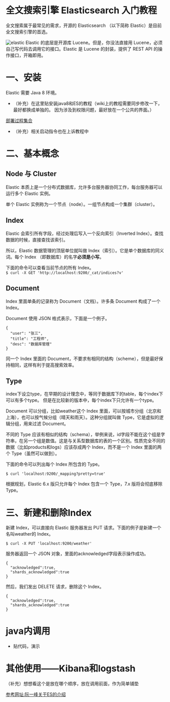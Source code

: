 # 全文搜索引擎 Elasticsearch 入门教程
 
全文搜索属于最常见的需求，开源的 Elasticsearch （以下简称 Elastic）是目前全文搜索引擎的首选。

![elastic](http://www.ruanyifeng.com/blogimg/asset/2017/bg2017081701.jpg)
Elastic 的底层是开源库 Lucene。但是，你没法直接用 Lucene，必须自己写代码去调用它的接口。Elastic 是 Lucene 的封装，提供了 REST API 的操作接口，开箱即用。


# 一、安装
Elastic 需要 Java 8 环境。
- （补充）在这里贴安装java8和ES的教程（wiki上的教程需要同步修改一下，最好都换成单独的。
因为涉及到权限问题，最好放在一个公共的界面。）

[部署过程集合](https://hxgit.hxgis.com/monitor/cdMonitor/wikis/%E9%83%A8%E7%BD%B2%E6%89%8B%E5%86%8C#%E8%BD%AF%E4%BB%B6%E5%87%86%E5%A4%87)

- （补充）相关启动指令也在上诉教程中

# 二、基本概念
## Node 与 Cluster
Elastic 本质上是一个分布式数据库，允许多台服务器协同工作，每台服务器可以运行多个 Elastic 实例。

单个 Elastic 实例称为一个节点（node）。一组节点构成一个集群（cluster）。

## Index
Elastic 会索引所有字段，经过处理后写入一个反向索引（Inverted Index）。查找数据的时候，直接查找该索引。

所以，Elastic 数据管理的顶层单位就叫做 Index（索引）。它是单个数据库的同义词。每个 Index （即数据库）的名字**必须是小写**。

下面的命令可以查看当前节点的所有 Index。  
```$ curl -X GET 'http://localhost:9200/_cat/indices?v'```


## Document
Index 里面单条的记录称为 Document（文档）。许多条 Document 构成了一个 Index。

Document 使用 JSON 格式表示，下面是一个例子。
```$xslt
{
  "user": "张三",
  "title": "工程师",
  "desc": "数据库管理"
}
```
同一个 Index 里面的 Document，不要求有相同的结构（scheme），但是最好保持相同，这样有利于提高搜索效率。

## Type
index下设立type，在早期的设计理念中，等同于数据库下的table，每个index下可以有多个type。
但是在比较新的版本中，每个index下只允许有一个type。

Document 可以分组，比如weather这个 Index 里面，可以按城市分组（北京和上海），也可以按气候分组（晴天和雨天）。这种分组就叫做 Type，它是虚拟的逻辑分组，用来过滤 Document。

不同的 Type 应该有相似的结构（schema），举例来说，id字段不能在这个组是字符串，在另一个组是数值。这是与关系型数据库的表的一个区别。性质完全不同的数据（比如products和logs）应该存成两个 Index，而不是一个 Index 里面的两个 Type（虽然可以做到）。

下面的命令可以列出每个 Index 所包含的 Type。
```
$ curl 'localhost:9200/_mapping?pretty=true'
```

根据规划，Elastic 6.x 版只允许每个 Index 包含一个 Type，7.x 版将会彻底移除 Type。

# 三、新建和删除Index
新建 Index，可以直接向 Elastic 服务器发出 PUT 请求。下面的例子是新建一个名叫weather的 Index。
```
$ curl -X PUT 'localhost:9200/weather'
```
服务器返回一个 JSON 对象，里面的acknowledged字段表示操作成功。
```$xslt
{
  "acknowledged":true,
  "shards_acknowledged":true
}
```

然后，我们发出 DELETE 请求，删除这个 Index。
```$xslt
{
  "acknowledged":true,
  "shards_acknowledged":true
}
```

# java内调用
- 贴代码，演示



# 其他使用——Kibana和logstash
（补充）想想看这个是放在哪个顺序，放在调用前面，作为简单铺垫








[参考网址:阮一峰关于ES的介绍](http://www.ruanyifeng.com/blog/2017/08/elasticsearch.html)
